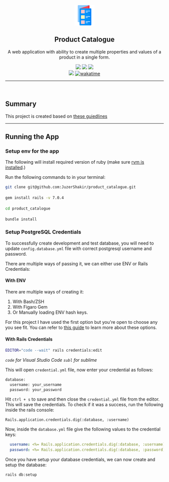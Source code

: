 <div align="center">
  <img src="public/assets/project_logo.png" />
  <h2>Product Catalogue</h2>
  <p>A web application with ability to create multiple properties and values of a product in a single form. </p>
</div>

<div align="center">

  <img src="https://img.shields.io/badge/Ruby_3.1.2-CC342D?style=for-the-badge&logo=ruby&logoColor=white">

  <img src="https://img.shields.io/badge/Rails_7.0.4-CC0000?style=for-the-badge&logo=ruby-on-rails&logoColor=white">

  <img src="https://img.shields.io/badge/PostgreSQL-316192?style=for-the-badge&logo=postgresql&logoColor=white">

</div>

<div align="center">
  <img src="https://visitor-badge-reloaded.herokuapp.com/badge?page_id=juzershakir.imdb_api&color=000000&lcolor=000000&style=for-the-badge&logo=Github"/>
  <a href="https://wakatime.com/badge/user/ccef187f-4308-4666-920d-d0a9a07d713a/project/509003f7-2b71-4958-be09-1a0d27b03a0c"><img src="https://wakatime.com/badge/user/ccef187f-4308-4666-920d-d0a9a07d713a/project/509003f7-2b71-4958-be09-1a0d27b03a0c.svg" alt="wakatime"></a>
</div>

-------

<br>

## Summary
This project is created based on [these guiedlines](https://gist.github.com/kitwalker12/a46b1c2cc8363cf94fdbdc7feae3573f)

------

## Running the App

### Setup env for the app

The following will install required version of ruby (make sure [rvm is installed](https://rvm.io/rvm/install).)

Run the following commands to in your terminal: 

```bash
git clone git@github.com:JuzerShakir/product_catalogue.git

gem install rails -v 7.0.4

cd product_catalogue

bundle install
```

### Setup PostgreSQL Credentials

To successfully create development and test database, you will need to update `config.database.yml` file with correct postgresql username and password.

There are multiple ways of passing it, we can either use ENV or Rails Credentials:

#### With ENV

There are multiple ways of creating it:
 
1. With Bash/ZSH
2. With Figaro Gem
3. Or Manually loading ENV hash keys.

For this project I have used the first option but you're open to choose any you see fit. You can refer to [this guide](http://railsapps.github.io/rails-environment-variables.html) to learn more about these options. 


#### With Rails Credentials

```bash
EDITOR="code --wait" rails credentials:edit
```

_`code` for Visual Studio Code_
_`subl` for sublime_

This will open `credential.yml` file, now enter your credential as follows:

```
database:
  username: your_username
  password: your_password
```

Hit `ctrl + s` to save and then close the `credential.yml` file from the editor. This will save the credentials. To check if it was a success, run the following inside the rails console:

```
Rails.application.credentials.dig(:database, :username)
```

Now, inside the `database.yml` file give the following values to the credential keys:

```yml
  username: <%= Rails.application.credentials.dig(:database, :username) %>
  password: <%= Rails.application.credentials.dig(:database, :password) %>
```

Once you have setup your database credentials, we can now create and setup the database:
```bash
rails db:setup
```
